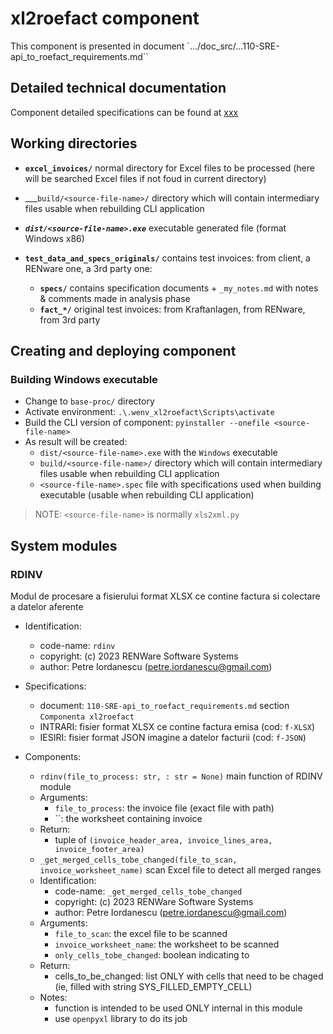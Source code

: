 <!--#FIXME -[ README ]-----------------------------------------------------------------------------------------------
- when ready, this doc should become `810.05a-xl2roefact_component.md` in directory `doc_src/810-DSGN/`
- and set here a note / link to point it
-------------------------------------------------------------------------------------------------------------------->


# xl2roefact component

This component is presented in document `.../doc_src/...110-SRE-api_to_roefact_requirements.md``




## Detailed technical documentation

Component detailed specifications can be found at [xxx](../doc_src/810-DSGN/810.05a-xl2roefact_component.md)






## Working directories

* __`excel_invoices/`__ normal directory for Excel files to be processed (here will be searched Excel files if not foud in current directory)

* ___`build/<source-file-name>/` directory which will contain intermediary files usable when rebuilding CLI application

* ___`dist/<source-file-name>.exe`___ executable generated file (format Windows x86)

* __`test_data_and_specs_originals/`__ contains test invoices: from client, a RENware one, a 3rd party one:
    * __`specs/`__ contains specification documents + `_my_notes.md` with notes & comments made in analysis phase
    * __`fact_*/`__ original test invoices: from Kraftanlagen, from RENware, from 3rd party









## Creating and deploying component

### Building Windows executable

* Change to `base-proc/` directory
* Activate environment: `.\.wenv_xl2roefact\Scripts\activate`
* Build the CLI version of component: `pyinstaller --onefile <source-file-name>`
* As result will be created:
    * `dist/<source-file-name>.exe` with the `Windows` executable
    * `build/<source-file-name>/` directory which will contain intermediary files usable when rebuilding CLI application
    * `<source-file-name>.spec` file with specifications used when building executable (usable when rebuilding CLI application)


>NOTE: `<source-file-name>` is normally `xls2xml.py`





## System modules <!--#TODO all of these specs are subject of `mkdocstrings` -->

### RDINV

Modul de procesare a fisierului format XLSX ce contine factura si colectare a datelor aferente

* Identification:
    * code-name: `rdinv`
    * copyright: (c) 2023 RENWare Software Systems
    * author: Petre Iordanescu (petre.iordanescu@gmail.com)

* Specifications:
    * document: `110-SRE-api_to_roefact_requirements.md` section `Componenta xl2roefact`
    * INTRARI: fisier format XLSX ce contine factura emisa (cod: `f-XLSX`)
    * IESIRI: fisier format JSON imagine a datelor facturii (cod: `f-JSON`)

* Components:

    * `rdinv(file_to_process: str, : str = None)`
    main function of RDINV module
    - Arguments:
        - `file_to_process`: the invoice file (exact file with path)
        - ``: the worksheet containing invoice
    - Return:
        - tuple of `(invoice_header_area, invoice_lines_area, invoice_footer_area)`


    * `_get_merged_cells_tobe_changed(file_to_scan, invoice_worksheet_name)`
    scan Excel file to detect all merged ranges
    - Identification:
        - code-name: `_get_merged_cells_tobe_changed`
        - copyright: (c) 2023 RENWare Software Systems
        - author: Petre Iordanescu (petre.iordanescu@gmail.com)
    - Arguments:
        - `file_to_scan`: the excel file to be scanned
        - `invoice_worksheet_name`: the worksheet to be scanned
        - `only_cells_tobe_changed`: boolean indicating to
    - Return:
        - cells_to_be_changed: list ONLY with cells that need to be chaged (ie, filled with string SYS_FILLED_EMPTY_CELL)
    - Notes:
        - function is intended to be used ONLY internal in this module
        - use `openpyxl` library to do its job




